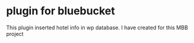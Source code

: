# plugin for bluebucket
This plugin inserted hotel info in wp database. I have created for this MBB project
